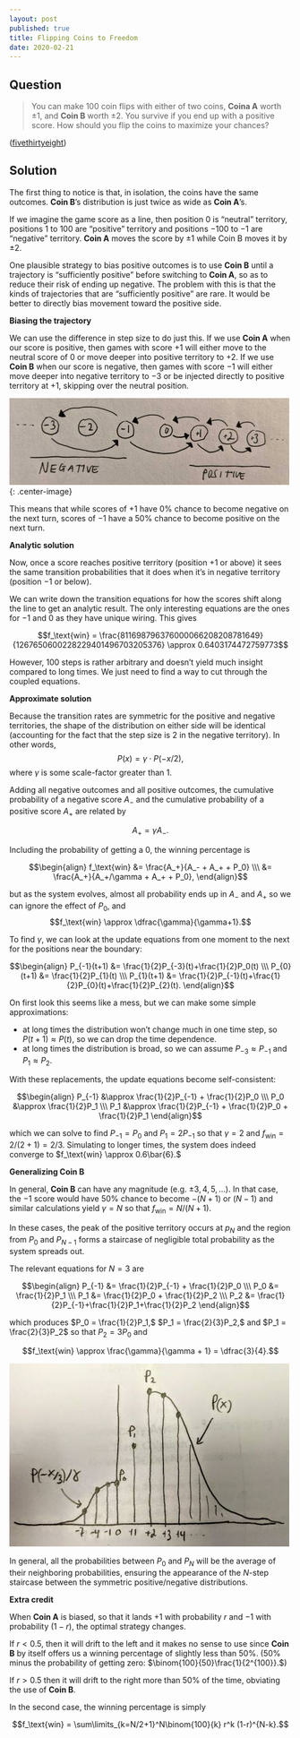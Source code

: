 ```yaml
---
layout: post
published: true
title: Flipping Coins to Freedom
date: 2020-02-21
---
```


## Question

>You can make 100 coin flips with either of two coins, **Coina A** worth $\pm1,$ and **Coin B** worth $\pm2.$ You survive if you end up with a positive score. How should you flip the coins to maximize your chances?

<!--more-->

([fivethirtyeight](URL))

## Solution

The first thing to notice is that, in isolation, the coins have the same outcomes. **Coin B**’s distribution is just twice as wide as **Coin A**’s.

If we imagine the game score as a line, then position $0$ is “neutral” territory, positions $1$ to $100$ are “positive” territory and positions $-100$ to $-1$ are “negative” territory. **Coin A** moves the score by $\pm 1$ while Coin B moves it by $\pm 2.$ 

One plausible strategy to bias positive outcomes is to use **Coin B** until a trajectory is “sufficiently positive” before switching to **Coin A**, so as to reduce their risk of ending up negative. The problem with this is that the kinds of trajectories that are “sufficiently positive” are rare. It would be better to directly bias movement toward the positive side.

**Biasing the trajectory**

We can use the difference in step size to do just this. If we use **Coin A** when our score is positive, then games with score $+1$ will either move to the neutral score of $0$ or move deeper into positive territory to $+2.$ If we use **Coin B** when our score is negative, then games with score $-1$ will either move deeper into negative territory to $-3$ or be injected directly to positive territory at $+1,$ skipping over the neutral position. 

![Possible state transitions in the game. Away from the $\text{score} = 0$ state, the transition edges are identical.](/img/2020-02-21-diagram.jpg){: .center-image}

This means that while scores of $+1$ have $0\%$ chance to become negative on the next turn, scores of $-1$ have a $50\%$ chance to become positive on the next turn. 

**Analytic solution**

Now, once a score reaches positive territory (position $+1$ or above) it sees the same transition probabilities that it does when it’s in negative territory (position $-1$ or below).

We can write down the transition equations for how the scores shift along the line to get an analytic result. The only interesting equations are the ones for $-1$ and $0$ as they have unique wiring. This gives

$$f_\text{win} = \frac{811698796376000066208208781649}{1267650600228229401496703205376} \approx 0.6403174472759773$$

However, $100$ steps is rather arbitrary and doesn’t yield much insight compared to long times. We just need to find a way to cut through the coupled equations.

**Approximate solution**

Because the transition rates are symmetric for the positive and negative territories, the shape of the distribution on either side will be identical (accounting for the fact that the step size is $2$ in the negative territory). In other words, $$P(x) = \gamma \cdot P(-x/2),$$ where $\gamma$ is some scale-factor greater than $1.$

Adding all negative outcomes and all positive outcomes, the cumulative probability of a negative score $A_{-}$ and the cumulative probability of a positive score $A_+$ are related by

$$A_{+} = \gamma A_{-}.$$

Including the probability of getting a $0,$ the winning percentage is 

$$\begin{align}
f_\text{win} &= \frac{A_+}{A_- + A_+ + P_0} \\\
&= \frac{A_+}{A_+/\gamma + A_+ + P_0},
\end{align}$$

but as the system evolves, almost all probability ends up in $A_-$ and $A_+$ so we can ignore the effect of $P_0$, and $$f_\text{win} \approx \dfrac{\gamma}{\gamma+1}.$$

To find $\gamma$, we can look at the update equations from one moment to the next for the positions near the boundary:

$$\begin{align}
P_{-1}(t+1) &= \frac{1}{2}P_{-3}(t)+\frac{1}{2}P_0(t) \\\ 
P_{0}(t+1) &= \frac{1}{2}P_{1}(t) \\\ 
P_{1}(t+1) &= \frac{1}{2}P_{-1}(t)+\frac{1}{2}P_{0}(t)+\frac{1}{2}P_{2}(t).
\end{align}$$

On first look this seems like a mess, but we can make some simple approximations:

- at long times the distribution won’t change much in one time step, so $P(t+1) \approx P(t),$ so we can drop the time dependence.
- at long times the distribution is broad, so we can assume $P_{-3} \approx P_{-1}$ and $P_1 \approx P_2.$ 

With these replacements, the update equations become self-consistent:

$$\begin{align}
P_{-1} &\approx \frac{1}{2}P_{-1} + \frac{1}{2}P_0 \\\
P_0 &\approx \frac{1}{2}P_1 \\\
P_1 &\approx \frac{1}{2}P_{-1} + \frac{1}{2}P_0 + \frac{1}{2}P_1
\end{align}$$

which we can solve to find $P_{-1} = P_0$ and $P_{1} = 2P_{-1}$ so that $\gamma = 2$ and $f_\text{win} = 2/(2+1) = 2/3.$ Simulating to longer times, the system does indeed converge to $f_\text{win} \approx 0.6\bar{6}.$

**Generalizing Coin B** 

In general, **Coin B** can have any magnitude (e.g. $\pm 3, 4, 5, \ldots$). In that case, the $-1$ score would have $50\%$ chance to become $-(N + 1)$ or $\left(N - 1\right)$ and similar calculations yield $\gamma = N$ so that $f_\text{win} = N/(N+1).$ 

In these cases, the peak of the positive territory occurs at $p_N$ and the region from $P_0$ and $P_{N-1}$ forms a staircase of negligible total probability as the system spreads out.

The relevant equations for $N=3$ are

$$\begin{align}
P_{-1} &= \frac{1}{2}P_{-1} + \frac{1}{2}P_0 \\\
P_0 &= \frac{1}{2}P_1 \\\
P_1 &= \frac{1}{2}P_0 + \frac{1}{2}P_2 \\\
P_2 &= \frac{1}{2}P_{-1}+\frac{1}{2}P_1+\frac{1}{2}P_2
\end{align}$$

which produces $P_0 = \frac{1}{2}P_1,$ $P_1 = \frac{2}{3}P_2,$ and $P_1 = \frac{2}{3}P_2$ so that $P_2 = 3P_0$ and 

$$f_\text{win} \approx \frac{\gamma}{\gamma + 1} = \dfrac{3}{4}.$$

![The step-ladder joining each half of the probability distribution near the origin. Outside the latter they're identical in shape but flipped across $\text{score}=0$ and scaled by $\gamma$.](/img/2020-02-21-graph.jpg)

In general, all the probabilities between $P_0$ and $P_N$ will be the average of their neighboring probabilities, ensuring the appearance of the $N$-step staircase between the symmetric positive/negative distributions.

**Extra credit**

When **Coin A** is biased, so that it lands $+1$ with probability $r$ and $-1$ with probability $(1-r),$ the optimal strategy changes. 

If $r < 0.5,$ then it will drift to the left and it makes no sense to use since **Coin B** by itself offers us a winning percentage of slightly less than $50\%.$ ($50\%$ minus the probability of getting zero: $\binom{100}{50}\frac{1}{2^{100}}.$)

If $r > 0.5$ then it will drift to the right more than $50\%$ of the time, obviating the use of **Coin B**. 

In the second case, the winning percentage is simply 

$$f_\text{win} = \sum\limits_{k=N/2+1}^N\binom{100}{k} r^k (1-r)^{N-k}.$$

<br>
